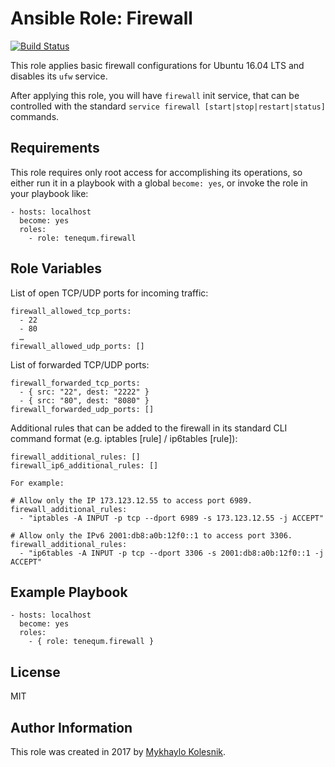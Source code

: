 Ansible Role: Firewall
=========
[![Build Status](https://travis-ci.org/tenequm/ansible-firewall.svg?branch=master)](https://travis-ci.org/tenequm/ansible-firewall)

This role applies basic firewall configurations for Ubuntu 16.04 LTS and disables its `ufw` service.

After applying this role, you will have `firewall` init service, that can be controlled with the standard `service firewall [start|stop|restart|status]` commands.

Requirements
------------
This role requires only root access for accomplishing its operations, so either run it in a playbook with a global `become: yes`, or invoke the role in your playbook like:
```
- hosts: localhost
  become: yes
  roles:
    - role: tenequm.firewall
```

Role Variables
--------------
List of open TCP/UDP ports for incoming traffic:
```
firewall_allowed_tcp_ports:
  - 22
  - 80
  …
firewall_allowed_udp_ports: []
```
List of forwarded TCP/UDP ports:
```
firewall_forwarded_tcp_ports:
  - { src: "22", dest: "2222" }
  - { src: "80", dest: "8080" }
firewall_forwarded_udp_ports: []
```
Additional rules that can be added to the firewall in its standard CLI command format (e.g. iptables [rule] / ip6tables [rule]):
```
firewall_additional_rules: []
firewall_ip6_additional_rules: []

For example:

# Allow only the IP 173.123.12.55 to access port 6989.
firewall_additional_rules:
  - "iptables -A INPUT -p tcp --dport 6989 -s 173.123.12.55 -j ACCEPT"

# Allow only the IPv6 2001:db8:a0b:12f0::1 to access port 3306.
firewall_additional_rules:
  - "ip6tables -A INPUT -p tcp --dport 3306 -s 2001:db8:a0b:12f0::1 -j ACCEPT"
```

Example Playbook
----------------
```
- hosts: localhost
  become: yes
  roles:
    - { role: tenequm.firewall }
```
License
-------
MIT

Author Information
------------------
This role was created in 2017 by [Mykhaylo Kolesnik](http://github.com/tenequm).

